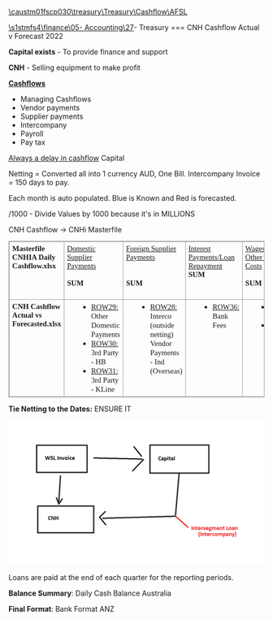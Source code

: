 [\\caustm01fscp030\treasury\Treasury\Cashflow\AFSL](file://caustm01fscp030/treasury/Treasury/Cashflow/AFSL)

[\\s1stmfs4\finance\05- Accounting\27](file://s1stmfs4/finance/05-%20Accounting/27)- Treasury === CNH Cashflow Actual v Forecast 2022

**Capital exists** - To provide finance and support

**CNH** - Selling equipment to make profit

<b><u>Cashflows</u></b>
- Managing Cashflows 
- Vendor payments
- Supplier payments 
- Intercompany 
- Payroll 
- Pay tax

<u>Always a delay in cashflow</u> 
Capital

Netting = Converted all into 1 currency AUD, One Bill. Intercompany Invoice = 150 days to pay.

Each month is auto populated. Blue is Known and Red is forecasted.

/1000 - Divide Values by 1000 because it's in MILLIONS

CNH Cashflow -> CNHi Masterfile
<div style="direction:ltr">

<table border="1" cellpadding="0" cellspacing="0" valign="top" style="direction:ltr;
 border-collapse:collapse;border-style:solid;border-color:#A3A3A3;border-width:
 1pt" title="" summary="">
 <tbody><tr>
  <td style="border-style:solid;border-color:#A3A3A3;border-width:1pt;
  vertical-align:top;width:1.6798in;padding:4pt 4pt 4pt 4pt">
  <p style="margin:0in;font-family:Calibri;font-size:11.0pt"><span style="font-weight:bold">Masterfile CNHIA Daily Cashflow.xlsx</span></p>
  </td>
  <td style="border-style:solid;border-color:#A3A3A3;border-width:1pt;
  vertical-align:top;width:1.5902in;padding:4pt 4pt 4pt 4pt">
  <p style="margin:0in;font-family:Calibri;font-size:11.0pt"><span style="text-decoration-line: underline;">Domestic Supplier Payments</span></p>
  <p style="margin:0in;font-family:Calibri;font-size:11.0pt">&nbsp;</p>
  <p style="margin:0in;font-family:Calibri;font-size:11.0pt"><span style="font-weight:bold">SUM</span></p>
  </td>
  <td style="border-style:solid;border-color:#A3A3A3;border-width:1pt;
  vertical-align:top;width:1.8861in;padding:4pt 4pt 4pt 4pt">
  <p style="margin:0in;font-family:Calibri;font-size:11.0pt"><span style="text-decoration-line: underline;">Foreign Supplier Payments</span></p>
  <p style="margin:0in;font-family:Calibri;font-size:11.0pt">&nbsp;</p>
  <p style="margin:0in;font-family:Calibri;font-size:11.0pt">&nbsp;</p>
  <p style="margin:0in;font-family:Calibri;font-size:11.0pt"><span style="font-weight:bold">SUM</span></p>
  </td>
  <td style="border-style:solid;border-color:#A3A3A3;border-width:1pt;
  vertical-align:top;width:1.5881in;padding:4pt 4pt 4pt 4pt">
  <p style="margin:0in;font-family:Calibri;font-size:11.0pt"><span style="text-decoration-line: underline;">Interest Payments/Loan Repayment</span></p>
  <p style="margin:0in;font-family:Calibri;font-size:11.0pt"><span style="font-weight:bold">SUM</span></p>
  </td>
  <td style="border-style:solid;border-color:#A3A3A3;border-width:1pt;
  vertical-align:top;width:1.4986in;padding:4pt 4pt 4pt 4pt">
  <p style="margin:0in;font-family:Calibri;font-size:11.0pt"><span style="text-decoration-line: underline;">Wages, P/R &amp; Other Labour Costs</span></p>
  <p style="margin:0in;font-family:Calibri;font-size:11.0pt">&nbsp;</p>
  <p style="margin:0in;font-family:Calibri;font-size:11.0pt"><span style="font-weight:bold">SUM</span></p>
  </td>
  <td style="border-style:solid;border-color:#A3A3A3;border-width:1pt;
  vertical-align:top;width:1.2506in;padding:4pt 4pt 4pt 4pt">
  <p style="margin:0in;font-family:Calibri;font-size:11.0pt"><span style="text-decoration-line: underline;">Other payments (Gen. Expenses)</span></p>
  <p style="margin:0in;font-family:Calibri;font-size:11.0pt">&nbsp;</p>
  <p style="margin:0in;font-family:Calibri;font-size:11.0pt"><span style="font-weight:bold">SUM</span></p>
  </td>
  <td style="border-style:solid;border-color:#A3A3A3;border-width:1pt;
  vertical-align:top;width:1.1534in;padding:4pt 4pt 4pt 4pt">
  <p style="margin:0in;font-family:Calibri;font-size:11.0pt"><span style="text-decoration-line: underline;">Netting Disbursements</span></p>
  <p style="margin:0in;font-family:Calibri;font-size:11.0pt">&nbsp;</p>
  <p style="margin:0in;font-family:Calibri;font-size:11.0pt"><span style="font-weight:bold">SUM</span></p>
  </td>
  <td style="border-style:solid;border-color:#A3A3A3;border-width:1pt;
  vertical-align:top;width:1.4881in;padding:4pt 4pt 4pt 4pt">
  <p style="margin:0in;font-family:Calibri;font-size:11.0pt"><span style="text-decoration-line: underline;">Tax Payments</span></p>
  <p style="margin:0in;font-family:Calibri;font-size:11.0pt">&nbsp;</p>
  <p style="margin:0in;font-family:Calibri;font-size:11.0pt">&nbsp;</p>
  <p style="margin:0in;font-family:Calibri;font-size:11.0pt"><span style="font-weight:bold">SUM</span></p>
  </td>
  <td style="border-style:solid;border-color:#A3A3A3;border-width:1pt;
  vertical-align:top;width:1.5743in;padding:4pt 4pt 4pt 4pt">
  <p style="margin:0in;font-family:Calibri;font-size:11.0pt"><span style="text-decoration-line: underline;">Interco Disbursements (Outside of Netting)</span></p>
  <p style="margin:0in;font-family:Calibri;font-size:11.0pt">&nbsp;</p>
  <p style="margin:0in;font-family:Calibri;font-size:11.0pt"><span style="font-weight:bold">SUM</span></p>
  </td>
 </tr>
 <tr>
  <td style="border-style:solid;border-color:#A3A3A3;border-width:1pt;
  vertical-align:top;width:1.5826in;padding:4pt 4pt 4pt 4pt">
  <p style="margin:0in;font-family:Calibri;font-size:11.0pt"><span style="font-weight:bold">CNH Cashflow Actual vs Forecasted.xlsx</span></p>
  </td>
  <td style="border-style:solid;border-color:#A3A3A3;border-width:1pt;
  vertical-align:top;width:1.627in;padding:4pt 4pt 4pt 4pt">
  <ul style="direction:ltr;unicode-bidi:embed;margin-top:0in;margin-bottom:
   0in">
   <ul type="disc" style="direction:ltr;unicode-bidi:embed;margin-top:0in;
    margin-bottom:0in">
    <li style="margin-top:0;margin-bottom:0;vertical-align:middle"><span style="text-decoration-line: underline; font-family: Calibri; font-size: 11pt;">ROW29:</span><span style="font-family:Calibri;font-size:11.0pt"> Other Domestic Payments</span></li>
    <li style="margin-top:0;margin-bottom:0;vertical-align:middle"><span style="text-decoration-line: underline; font-family: Calibri; font-size: 11pt;">ROW30:</span><span style="font-family:Calibri;font-size:11.0pt"> 3rd Party - HB</span></li>
    <li style="margin-top:0;margin-bottom:0;vertical-align:middle"><span style="text-decoration-line: underline; font-family: Calibri; font-size: 11pt;">ROW31:</span><span style="font-family:Calibri;font-size:11.0pt"> 3rd Party - KLine</span></li>
   </ul>
  </ul>
  </td>
  <td style="border-style:solid;border-color:#A3A3A3;border-width:1pt;
  vertical-align:top;width:1.9375in;padding:4pt 4pt 4pt 4pt">
  <ul style="direction:ltr;unicode-bidi:embed;margin-top:0in;margin-bottom:
   0in">
   <ul type="disc" style="direction:ltr;unicode-bidi:embed;margin-top:0in;
    margin-bottom:0in">
    <li style="margin-top:0;margin-bottom:0;vertical-align:middle"><span style="text-decoration-line: underline; font-family: Calibri; font-size: 11pt;">ROW28:</span><span style="font-family:Calibri;font-size:11.0pt"> Interco (outside netting)
        Vendor Payments - Ind (Overseas)</span></li>
   </ul>
  </ul>
  </td>
  <td style="border-style:solid;border-color:#A3A3A3;border-width:1pt;
  vertical-align:top;width:1.5881in;padding:4pt 4pt 4pt 4pt">
  <ul style="direction:ltr;unicode-bidi:embed;margin-top:0in;margin-bottom:
   0in">
   <ul type="disc" style="direction:ltr;unicode-bidi:embed;margin-top:0in;
    margin-bottom:0in">
    <li style="margin-top:0;margin-bottom:0;vertical-align:middle"><span style="text-decoration-line: underline; font-family: Calibri; font-size: 11pt;">ROW36:</span><span style="font-family:Calibri;font-size:11.0pt"> Bank Fees</span></li>
   </ul>
  </ul>
  </td>
  <td style="border-style:solid;border-color:#A3A3A3;border-width:1pt;
  vertical-align:top;width:1.577in;padding:4pt 4pt 4pt 4pt">
  <ul style="direction:ltr;unicode-bidi:embed;margin-top:0in;margin-bottom:
   0in">
   <ul type="disc" style="direction:ltr;unicode-bidi:embed;margin-top:0in;
    margin-bottom:0in">
    <li style="margin-top:0;margin-bottom:0;vertical-align:middle"><span style="text-decoration-line: underline; font-family: Calibri; font-size: 11pt;">ROW34:</span><span style="font-family:Calibri;font-size:11.0pt"> Payroll</span></li>
    <li style="margin-top:0;margin-bottom:0;vertical-align:middle"><span style="text-decoration-line: underline; font-family: Calibri; font-size: 11pt;">ROW35:</span><span style="font-family:Calibri;font-size:11.0pt"> Company Credit Cards</span></li>
   </ul>
  </ul>
  </td>
  <td style="border-style:solid;border-color:#A3A3A3;border-width:1pt;
  vertical-align:top;width:1.2506in;padding:4pt 4pt 4pt 4pt">
  <p style="margin:0in;font-family:Calibri;font-size:11.0pt">&nbsp;</p>
  </td>
  <td style="border-style:solid;border-color:#A3A3A3;border-width:1pt;
  vertical-align:top;width:1.0562in;padding:4pt 4pt 4pt 4pt">
  <p style="margin:0in;font-family:Calibri;font-size:11.0pt">&nbsp;</p>
  </td>
  <td style="border-style:solid;border-color:#A3A3A3;border-width:1pt;
  vertical-align:top;width:1.5659in;padding:4pt 4pt 4pt 4pt">
  <ul style="direction:ltr;unicode-bidi:embed;margin-top:0in;margin-bottom:
   0in">
   <ul type="disc" style="direction:ltr;unicode-bidi:embed;margin-top:0in;
    margin-bottom:0in">
    <li style="margin-top:0;margin-bottom:0;vertical-align:middle"><span style="text-decoration-line: underline; font-family: Calibri; font-size: 11pt;">ROW33:</span><span style="font-family:Calibri;font-size:11.0pt"> ATO (Tax/GST Related)</span></li>
   </ul>
  </ul>
  </td>
  <td style="border-style:solid;border-color:#A3A3A3;border-width:1pt;
  vertical-align:top;width:.9493in;padding:4pt 4pt 4pt 4pt">
  <p style="margin:0in;font-family:Calibri;font-size:11.0pt">&nbsp;</p>
  </td>
 </tr>
</tbody></table>

</div>

  
**Tie Netting to the Dates:** ENSURE IT

![Intersegment Loan](../../Images/Intersegment%20Loan.png)

Loans are paid at the end of each quarter for the reporting periods.

**Balance Summary**: Daily Cash Balance Australia

**Final Format**: Bank Format ANZ